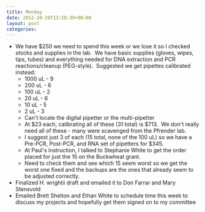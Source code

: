 ```yaml
---
title: Monday
date: 2012-10-29T13:58:39+00:00
layout: post
categories:
---
```

  * We have $250 we need to spend this week or we lose it so I checked stocks and supplies in the lab.  We have basic supplies (gloves, wipes, tips, tubes) and everything needed for DNA extraction and PCR reactions/cleanup (PEG-style).  Suggested we get pipettes calibrated instead:
      * 1000 uL - 9
      * 200 uL - 6
      * 100 uL - 2
      * 20 uL - 6
      * 10 uL - 5
      * 2 uL - 3
      * Can't locate the digital pipetter or the multi-pipetter
      * At $23 each, calibrating all of these (31 total) is $713.  We don't really need all of these - many were scavenged from the Pfrender lab.
      * I suggest just 3 of each (15 total, none of the 100 uL) so we have a Pre-PCR, Post-PCR, and RNA set of pipetters for $345.
      * At Paul's instruction, I talked to Stephanie White to get the order placed for just the 15 on the Buckwheat grant.
      * Need to check them and see which 15 seem worst so we get the worst one fixed and the backups are the ones that already seem to be adjusted correctly.
  * Finalized H. wrightii draft and emailed it to Don Farrar and Mary Stensvold
  * Emailed Brett Shelton and Ethan White to schedule time this week to discuss my projects and hopefully get them signed on to my committee
